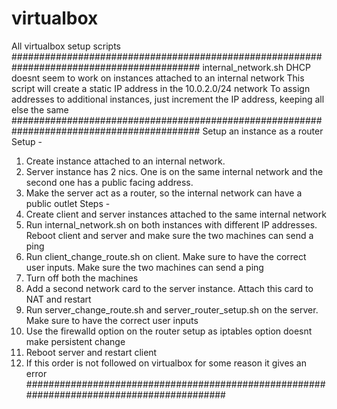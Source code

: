 # virtualbox
All virtualbox setup scripts
##########################################################################################
internal_network.sh 
DHCP doesnt seem to work on instances attached to an internal network
This script will create a static IP address in the 10.0.2.0/24 network
To assign addresses to additional instances, just increment the IP address, keeping all else the same
##########################################################################################
Setup an instance as a router
Setup -
1. Create instance attached to an internal network. 
2. Server instance has 2 nics. One is on the same internal network and the second one has a public facing address.
3. Make the server act as a router, so the internal network can have a public outlet
Steps -
1. Create client and server instances attached to the same internal network
2. Run internal_network.sh on both instances with different IP addresses. Reboot client and server and make sure
the two machines can send a ping
3. Run client_change_route.sh on client. Make sure to have the correct user inputs. Make sure the two machines can send a ping
4. Turn off both the machines
5. Add a second network card to the server instance. Attach this card to NAT and restart
6. Run server_change_route.sh and server_router_setup.sh on the server. Make sure to have the correct user inputs
7. Use the firewalld option on the router setup as iptables option doesnt make persistent change
8. Reboot server and restart client
9. If this order is not followed on virtualbox for some reason it gives an error
##########################################################################################
